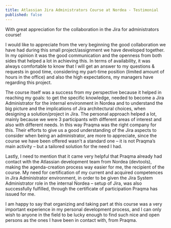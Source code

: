 ```yaml
---
title: Atlassian Jira Administrators Course at Nordea - Testimonial
published: false
---
```


With great appreciation for the collaboration in the Jira for administrators course!<!--break-->

I would like to appreciate from the very beginning the good collaboration we have had during this small project/assignment we have developed together. In my opinion it was the good communication and the openness from both sides that helped a lot in achieving this. In terms of availability, it was always comfortable to know that I will get an answer to my questions & requests in good time, considering my part-time position (limited amount of hours in the office) and also the high expectations, my managers have regarding this project.

The course itself was a success from my perspective because it helped in reaching my goals: to get the specific knowledge, needed to become a Jira Administrator for the internal environment in Nordea and to understand the big picture and the implications of Jira architectural choices, when designing a solution/project in Jira. The personal approach helped a lot, mainly because we were 3 participants with different areas of interest and also with different needs. In this way Praqma was the right company for this. Their efforts to give us a good understanding of the Jira aspects to consider when being an administrator, are more to appreciate, since the course we have been offered wasn’t a standard one – it is not Praqma’s main activity – but a tailored solution for the need I had.

Lastly, I need to mention that it came very helpful that Praqma already had contact with the Atlassian development team from Nordea (devtools), making the agenda-creation process way easier for me, the recipient of the course. My need for certification of my current and acquired competences in Jira Administrator environment, in order to be given the Jira System Administrator role in the internal Nordea – setup of Jira, was also successfully fulfilled, through the certificate of participation Praqma has issued for me.

I am happy to say that organizing and taking part at this course was a very important experience in my personal development process, and I can only wish to anyone in the field to be lucky enough to find such nice and open persons as the ones I have been in contact with, from Praqma.
